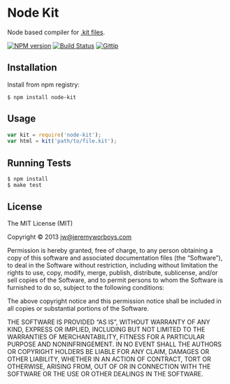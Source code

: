 # Node Kit

Node based compiler for [.kit files](http://incident57.com/codekit/kit.php).

[![NPM version](https://badge.fury.io/js/node-kit.svg)](http://badge.fury.io/js/node-kit)
[![Build Status](https://travis-ci.org/jeremyworboys/node-kit.svg?branch=master)](https://travis-ci.org/jeremyworboys/node-kit)
[![Gittip](http://img.shields.io/gittip/jeremyworboys.svg)](https://www.gittip.com/jeremyworboys/)


## Installation

Install from npm registry:

```
$ npm install node-kit
```


## Usage

```js
var kit = require('node-kit');
var html = kit('path/to/file.kit');
```


## Running Tests

```
$ npm install
$ make test
```


## License

The MIT License (MIT)

Copyright © 2013 <jw@jeremyworboys.com>

Permission is hereby granted, free of charge, to any person obtaining a copy of this software and associated documentation files (the “Software”), to deal in the Software without restriction, including without limitation the rights to use, copy, modify, merge, publish, distribute, sublicense, and/or sell copies of the Software, and to permit persons to whom the Software is furnished to do so, subject to the following conditions:

The above copyright notice and this permission notice shall be included in all copies or substantial portions of the Software.

THE SOFTWARE IS PROVIDED “AS IS”, WITHOUT WARRANTY OF ANY KIND, EXPRESS OR IMPLIED, INCLUDING BUT NOT LIMITED TO THE WARRANTIES OF MERCHANTABILITY, FITNESS FOR A PARTICULAR PURPOSE AND NONINFRINGEMENT. IN NO EVENT SHALL THE AUTHORS OR COPYRIGHT HOLDERS BE LIABLE FOR ANY CLAIM, DAMAGES OR OTHER LIABILITY, WHETHER IN AN ACTION OF CONTRACT, TORT OR OTHERWISE, ARISING FROM, OUT OF OR IN CONNECTION WITH THE SOFTWARE OR THE USE OR OTHER DEALINGS IN THE SOFTWARE.
